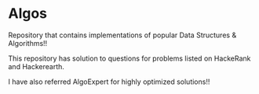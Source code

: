 # Algos
Repository that contains implementations of popular Data Structures &amp; Algorithms!!

This repository has solution to questions for problems listed on HackeRank and Hackerearth. 

I have also referred AlgoExpert for highly optimized solutions!!
